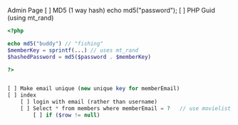 Admin Page
[ ] MD5 (1 way hash)
	echo md5("password");
[ ] PHP Guid (using mt_rand)


```php
<?php

echo md5("buddy") // "fishing"
$memberKey = sprintf(...) // uses mt_rand
$hashedPassword = md5($password . $memberKey)

?>


[ ] Make email unique (new unique key for memberEmail)
[ ] index
	[ ] login with email (rather than username)
	[ ] Select * from members where memberEmail = ?   // use movielist update for query
		[ ] if ($row != null)